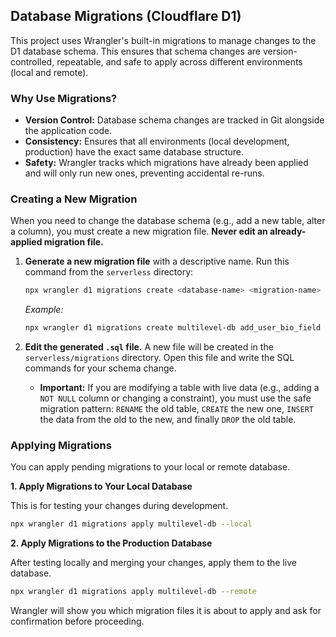 ## Database Migrations (Cloudflare D1)

This project uses Wrangler's built-in migrations to manage changes to the D1 database schema. This ensures that schema changes are version-controlled, repeatable, and safe to apply across different environments (local and remote).

### Why Use Migrations?

-   **Version Control:** Database schema changes are tracked in Git alongside the application code.
-   **Consistency:** Ensures that all environments (local development, production) have the exact same database structure.
-   **Safety:** Wrangler tracks which migrations have already been applied and will only run new ones, preventing accidental re-runs.

### Creating a New Migration

When you need to change the database schema (e.g., add a new table, alter a column), you must create a new migration file. **Never edit an already-applied migration file.**

1.  **Generate a new migration file** with a descriptive name. Run this command from the `serverless` directory:
    ```bash
    npx wrangler d1 migrations create <database-name> <migration-name>
    ```
    *Example:*
    ```bash
    npx wrangler d1 migrations create multilevel-db add_user_bio_field
    ```

2.  **Edit the generated `.sql` file.** A new file will be created in the `serverless/migrations` directory. Open this file and write the SQL commands for your schema change.

    *   **Important:** If you are modifying a table with live data (e.g., adding a `NOT NULL` column or changing a constraint), you must use the safe migration pattern: `RENAME` the old table, `CREATE` the new one, `INSERT` the data from the old to the new, and finally `DROP` the old table.

### Applying Migrations

You can apply pending migrations to your local or remote database.

**1. Apply Migrations to Your Local Database**

This is for testing your changes during development.

```bash
npx wrangler d1 migrations apply multilevel-db --local
```

**2. Apply Migrations to the Production Database**

After testing locally and merging your changes, apply them to the live database.

```bash
npx wrangler d1 migrations apply multilevel-db --remote
```

Wrangler will show you which migration files it is about to apply and ask for confirmation before proceeding.
